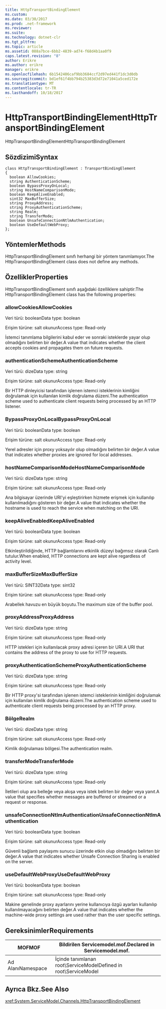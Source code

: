 ```yaml
---
title: HttpTransportBindingElement
ms.custom: 
ms.date: 03/30/2017
ms.prod: .net-framework
ms.reviewer: 
ms.suite: 
ms.technology: dotnet-clr
ms.tgt_pltfrm: 
ms.topic: article
ms.assetid: 088a7bce-6bb2-4839-ad74-f68d4b1aa0f9
caps.latest.revision: "8"
author: Erikre
ms.author: erikre
manager: erikre
ms.openlocfilehash: 6b1542406caf9bb3684ccf2d97ed441f1dc3d0db
ms.sourcegitcommit: bd1ef61f4bb794b25383d3d72e71041a5ced172e
ms.translationtype: MT
ms.contentlocale: tr-TR
ms.lasthandoff: 10/18/2017
---
```

# <a name="httptransportbindingelement"></a><span data-ttu-id="2ab47-102">HttpTransportBindingElement</span><span class="sxs-lookup"><span data-stu-id="2ab47-102">HttpTransportBindingElement</span></span>
<span data-ttu-id="2ab47-103">HttpTransportBindingElement</span><span class="sxs-lookup"><span data-stu-id="2ab47-103">HttpTransportBindingElement</span></span>  
  
## <a name="syntax"></a><span data-ttu-id="2ab47-104">Sözdizimi</span><span class="sxs-lookup"><span data-stu-id="2ab47-104">Syntax</span></span>  
  
```  
class HttpTransportBindingElement : TransportBindingElement  
{  
  boolean AllowCookies;  
  string AuthenticationScheme;  
  boolean BypassProxyOnLocal;  
  string HostNameComparisonMode;  
  boolean KeepAliveEnabled;  
  sint32 MaxBufferSize;  
  string ProxyAddress;  
  string ProxyAuthenticationScheme;  
  string Realm;  
  string TransferMode;  
  boolean UnsafeConnectionNtlmAuthentication;  
  boolean UseDefaultWebProxy;  
};  
```  
  
## <a name="methods"></a><span data-ttu-id="2ab47-105">Yöntemler</span><span class="sxs-lookup"><span data-stu-id="2ab47-105">Methods</span></span>  
 <span data-ttu-id="2ab47-106">HttpTransportBindingElement sınıfı herhangi bir yöntem tanımlamıyor.</span><span class="sxs-lookup"><span data-stu-id="2ab47-106">The HttpTransportBindingElement class does not define any methods.</span></span>  
  
## <a name="properties"></a><span data-ttu-id="2ab47-107">Özellikler</span><span class="sxs-lookup"><span data-stu-id="2ab47-107">Properties</span></span>  
 <span data-ttu-id="2ab47-108">HttpTransportBindingElement sınıfı aşağıdaki özelliklere sahiptir:</span><span class="sxs-lookup"><span data-stu-id="2ab47-108">The HttpTransportBindingElement class has the following properties:</span></span>  
  
### <a name="allowcookies"></a><span data-ttu-id="2ab47-109">allowCookies</span><span class="sxs-lookup"><span data-stu-id="2ab47-109">AllowCookies</span></span>  
 <span data-ttu-id="2ab47-110">Veri türü: boolean</span><span class="sxs-lookup"><span data-stu-id="2ab47-110">Data type: boolean</span></span>  
  
 <span data-ttu-id="2ab47-111">Erişim türüne: salt okunur</span><span class="sxs-lookup"><span data-stu-id="2ab47-111">Access type: Read-only</span></span>  
  
 <span data-ttu-id="2ab47-112">İstemci tanımlama bilgilerini kabul eder ve sonraki isteklerde yayar olup olmadığını belirten bir değer.</span><span class="sxs-lookup"><span data-stu-id="2ab47-112">A value that indicates whether the client accepts cookies and propagates them on future requests.</span></span>  
  
### <a name="authenticationscheme"></a><span data-ttu-id="2ab47-113">authenticationScheme</span><span class="sxs-lookup"><span data-stu-id="2ab47-113">AuthenticationScheme</span></span>  
 <span data-ttu-id="2ab47-114">Veri türü: dize</span><span class="sxs-lookup"><span data-stu-id="2ab47-114">Data type: string</span></span>  
  
 <span data-ttu-id="2ab47-115">Erişim türüne: salt okunur</span><span class="sxs-lookup"><span data-stu-id="2ab47-115">Access type: Read-only</span></span>  
  
 <span data-ttu-id="2ab47-116">Bir HTTP dinleyicisi tarafından işlenen istemci isteklerinin kimliğini doğrulamak için kullanılan kimlik doğrulama düzeni.</span><span class="sxs-lookup"><span data-stu-id="2ab47-116">The authentication scheme used to authenticate client requests being processed by an HTTP listener.</span></span>  
  
### <a name="bypassproxyonlocal"></a><span data-ttu-id="2ab47-117">BypassProxyOnLocal</span><span class="sxs-lookup"><span data-stu-id="2ab47-117">BypassProxyOnLocal</span></span>  
 <span data-ttu-id="2ab47-118">Veri türü: boolean</span><span class="sxs-lookup"><span data-stu-id="2ab47-118">Data type: boolean</span></span>  
  
 <span data-ttu-id="2ab47-119">Erişim türüne: salt okunur</span><span class="sxs-lookup"><span data-stu-id="2ab47-119">Access type: Read-only</span></span>  
  
 <span data-ttu-id="2ab47-120">Yerel adresler için proxy yoksayılır olup olmadığını belirten bir değer.</span><span class="sxs-lookup"><span data-stu-id="2ab47-120">A value that indicates whether proxies are ignored for local addresses.</span></span>  
  
### <a name="hostnamecomparisonmode"></a><span data-ttu-id="2ab47-121">hostNameComparisonMode</span><span class="sxs-lookup"><span data-stu-id="2ab47-121">HostNameComparisonMode</span></span>  
 <span data-ttu-id="2ab47-122">Veri türü: dize</span><span class="sxs-lookup"><span data-stu-id="2ab47-122">Data type: string</span></span>  
  
 <span data-ttu-id="2ab47-123">Erişim türüne: salt okunur</span><span class="sxs-lookup"><span data-stu-id="2ab47-123">Access type: Read-only</span></span>  
  
 <span data-ttu-id="2ab47-124">Ana bilgisayar üzerinde URI'yi eşleştirirken hizmete erişmek için kullanılıp kullanılmadığını gösteren bir değer.</span><span class="sxs-lookup"><span data-stu-id="2ab47-124">A value that indicates whether the hostname is used to reach the service when matching on the URI.</span></span>  
  
### <a name="keepaliveenabled"></a><span data-ttu-id="2ab47-125">keepAliveEnabled</span><span class="sxs-lookup"><span data-stu-id="2ab47-125">KeepAliveEnabled</span></span>  
 <span data-ttu-id="2ab47-126">Veri türü: boolean</span><span class="sxs-lookup"><span data-stu-id="2ab47-126">Data type: boolean</span></span>  
  
 <span data-ttu-id="2ab47-127">Erişim türüne: salt okunur</span><span class="sxs-lookup"><span data-stu-id="2ab47-127">Access type: Read-only</span></span>  
  
 <span data-ttu-id="2ab47-128">Etkinleştirildiğinde, HTTP bağlantılarını etkinlik düzeyi bağımsız olarak Canlı tutulur.</span><span class="sxs-lookup"><span data-stu-id="2ab47-128">When enabled, HTTP connections are kept alive regardless of activity level.</span></span>  
  
### <a name="maxbuffersize"></a><span data-ttu-id="2ab47-129">maxBufferSize</span><span class="sxs-lookup"><span data-stu-id="2ab47-129">MaxBufferSize</span></span>  
 <span data-ttu-id="2ab47-130">Veri türü: SINT32</span><span class="sxs-lookup"><span data-stu-id="2ab47-130">Data type: sint32</span></span>  
  
 <span data-ttu-id="2ab47-131">Erişim türüne: salt okunur</span><span class="sxs-lookup"><span data-stu-id="2ab47-131">Access type: Read-only</span></span>  
  
 <span data-ttu-id="2ab47-132">Arabellek havuzu en büyük boyutu.</span><span class="sxs-lookup"><span data-stu-id="2ab47-132">The maximum size of the buffer pool.</span></span>  
  
### <a name="proxyaddress"></a><span data-ttu-id="2ab47-133">proxyAddress</span><span class="sxs-lookup"><span data-stu-id="2ab47-133">ProxyAddress</span></span>  
 <span data-ttu-id="2ab47-134">Veri türü: dize</span><span class="sxs-lookup"><span data-stu-id="2ab47-134">Data type: string</span></span>  
  
 <span data-ttu-id="2ab47-135">Erişim türüne: salt okunur</span><span class="sxs-lookup"><span data-stu-id="2ab47-135">Access type: Read-only</span></span>  
  
 <span data-ttu-id="2ab47-136">HTTP istekleri için kullanılacak proxy adresi içeren bir URI.</span><span class="sxs-lookup"><span data-stu-id="2ab47-136">A URI that contains the address of the proxy to use for HTTP requests.</span></span>  
  
### <a name="proxyauthenticationscheme"></a><span data-ttu-id="2ab47-137">proxyAuthenticationScheme</span><span class="sxs-lookup"><span data-stu-id="2ab47-137">ProxyAuthenticationScheme</span></span>  
 <span data-ttu-id="2ab47-138">Veri türü: dize</span><span class="sxs-lookup"><span data-stu-id="2ab47-138">Data type: string</span></span>  
  
 <span data-ttu-id="2ab47-139">Erişim türüne: salt okunur</span><span class="sxs-lookup"><span data-stu-id="2ab47-139">Access type: Read-only</span></span>  
  
 <span data-ttu-id="2ab47-140">Bir HTTP proxy'si tarafından işlenen istemci isteklerinin kimliğini doğrulamak için kullanılan kimlik doğrulama düzeni.</span><span class="sxs-lookup"><span data-stu-id="2ab47-140">The authentication scheme used to authenticate client requests being processed by an HTTP proxy.</span></span>  
  
### <a name="realm"></a><span data-ttu-id="2ab47-141">Bölge</span><span class="sxs-lookup"><span data-stu-id="2ab47-141">Realm</span></span>  
 <span data-ttu-id="2ab47-142">Veri türü: dize</span><span class="sxs-lookup"><span data-stu-id="2ab47-142">Data type: string</span></span>  
  
 <span data-ttu-id="2ab47-143">Erişim türüne: salt okunur</span><span class="sxs-lookup"><span data-stu-id="2ab47-143">Access type: Read-only</span></span>  
  
 <span data-ttu-id="2ab47-144">Kimlik doğrulaması bölgesi.</span><span class="sxs-lookup"><span data-stu-id="2ab47-144">The authentication realm.</span></span>  
  
### <a name="transfermode"></a><span data-ttu-id="2ab47-145">transferMode</span><span class="sxs-lookup"><span data-stu-id="2ab47-145">TransferMode</span></span>  
 <span data-ttu-id="2ab47-146">Veri türü: dize</span><span class="sxs-lookup"><span data-stu-id="2ab47-146">Data type: string</span></span>  
  
 <span data-ttu-id="2ab47-147">Erişim türüne: salt okunur</span><span class="sxs-lookup"><span data-stu-id="2ab47-147">Access type: Read-only</span></span>  
  
 <span data-ttu-id="2ab47-148">İletileri olup ara belleğe veya akışa veya istek belirten bir değer veya yanıt.</span><span class="sxs-lookup"><span data-stu-id="2ab47-148">A value that specifies whether messages are buffered or streamed or a request or response.</span></span>  
  
### <a name="unsafeconnectionntlmauthentication"></a><span data-ttu-id="2ab47-149">unsafeConnectionNtlmAuthentication</span><span class="sxs-lookup"><span data-stu-id="2ab47-149">UnsafeConnectionNtlmAuthentication</span></span>  
 <span data-ttu-id="2ab47-150">Veri türü: boolean</span><span class="sxs-lookup"><span data-stu-id="2ab47-150">Data type: boolean</span></span>  
  
 <span data-ttu-id="2ab47-151">Erişim türüne: salt okunur</span><span class="sxs-lookup"><span data-stu-id="2ab47-151">Access type: Read-only</span></span>  
  
 <span data-ttu-id="2ab47-152">Güvenli bağlantı paylaşımı sunucu üzerinde etkin olup olmadığını belirten bir değer.</span><span class="sxs-lookup"><span data-stu-id="2ab47-152">A value that indicates whether Unsafe Connection Sharing is enabled on the server.</span></span>  
  
### <a name="usedefaultwebproxy"></a><span data-ttu-id="2ab47-153">useDefaultWebProxy</span><span class="sxs-lookup"><span data-stu-id="2ab47-153">UseDefaultWebProxy</span></span>  
 <span data-ttu-id="2ab47-154">Veri türü: boolean</span><span class="sxs-lookup"><span data-stu-id="2ab47-154">Data type: boolean</span></span>  
  
 <span data-ttu-id="2ab47-155">Erişim türüne: salt okunur</span><span class="sxs-lookup"><span data-stu-id="2ab47-155">Access type: Read-only</span></span>  
  
 <span data-ttu-id="2ab47-156">Makine genelinde proxy ayarlarını yerine kullanıcıya özgü ayarları kullanılıp kullanılmayacağını belirten değer.</span><span class="sxs-lookup"><span data-stu-id="2ab47-156">A value that indicates whether the machine-wide proxy settings are used rather than the user specific settings.</span></span>  
  
## <a name="requirements"></a><span data-ttu-id="2ab47-157">Gereksinimler</span><span class="sxs-lookup"><span data-stu-id="2ab47-157">Requirements</span></span>  
  
|<span data-ttu-id="2ab47-158">MOF</span><span class="sxs-lookup"><span data-stu-id="2ab47-158">MOF</span></span>|<span data-ttu-id="2ab47-159">Bildirilen Servicemodel.mof.</span><span class="sxs-lookup"><span data-stu-id="2ab47-159">Declared in Servicemodel.mof.</span></span>|  
|---------|-----------------------------------|  
|<span data-ttu-id="2ab47-160">Ad Alanı</span><span class="sxs-lookup"><span data-stu-id="2ab47-160">Namespace</span></span>|<span data-ttu-id="2ab47-161">İçinde tanımlanan root\ServiceModel</span><span class="sxs-lookup"><span data-stu-id="2ab47-161">Defined in root\ServiceModel</span></span>|  
  
## <a name="see-also"></a><span data-ttu-id="2ab47-162">Ayrıca Bkz.</span><span class="sxs-lookup"><span data-stu-id="2ab47-162">See Also</span></span>  
 <xref:System.ServiceModel.Channels.HttpTransportBindingElement>
